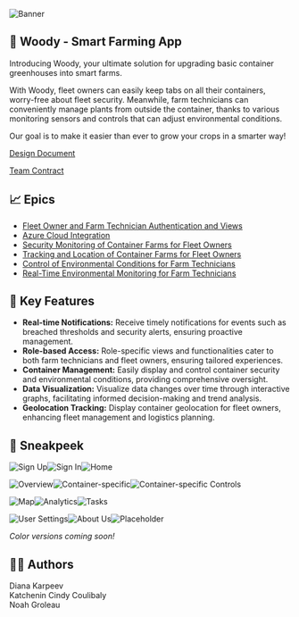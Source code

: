 ![Banner](https://i.imgur.com/9xQotbv.png)
## 🌱 Woody - Smart Farming App
Introducing Woody, your ultimate solution for upgrading basic container greenhouses into smart farms.

With Woody, fleet owners can easily keep tabs on all their containers, worry-free about fleet security. Meanwhile, farm technicians can conveniently manage plants from outside the container, thanks to various monitoring sensors and controls that can adjust environmental conditions. 

Our goal is to make it easier than ever to grow your crops in a smarter way!

[Design Document](https://docs.google.com/document/d/1MMz9QzN8PgNpPY9unR-ARdnCKaAS4ccCn0LuVVTUnHU/edit?usp=sharing)

[Team Contract](https://docs.google.com/document/d/1IBiwbEVRstDoR5DC-ZAtVx-RRKVjXoynYvoooI--fi4/edit?usp=sharing)

## 📈 Epics
- [Fleet Owner and Farm Technician Authentication and Views](https://github.com/JAC-Final-Project-W24-6A6-6P3/final-project-woody/issues/49)
- [Azure Cloud Integration](https://github.com/JAC-Final-Project-W24-6A6-6P3/final-project-woody/issues/28)
- [Security Monitoring of Container Farms for Fleet Owners](https://github.com/JAC-Final-Project-W24-6A6-6P3/final-project-woody/issues/7)
- [Tracking and Location of Container Farms for Fleet Owners](https://github.com/JAC-Final-Project-W24-6A6-6P3/final-project-woody/issues/6)
- [Control of Environmental Conditions for Farm Technicians](https://github.com/JAC-Final-Project-W24-6A6-6P3/final-project-woody/issues/5)
- [Real-Time Environmental Monitoring for Farm Technicians](https://github.com/JAC-Final-Project-W24-6A6-6P3/final-project-woody/issues/3)

## 🔑 Key Features

- **Real-time Notifications:** Receive timely notifications for events such as breached thresholds and security alerts, ensuring proactive management.
- **Role-based Access:** Role-specific views and functionalities cater to both farm technicians and fleet owners, ensuring tailored experiences.
- **Container Management:** Easily display and control container security and environmental conditions, providing comprehensive oversight.
- **Data Visualization:** Visualize data changes over time through interactive graphs, facilitating informed decision-making and trend analysis.
- **Geolocation Tracking:** Display container geolocation for fleet owners, enhancing fleet management and logistics planning.

## 👀 Sneakpeek
![Sign Up](https://i.imgur.com/Wrc5sz5.png)![Sign In](https://i.imgur.com/h3DFLd1.png)![Home](https://i.imgur.com/MwZhD1I.png)

![Overview](https://i.imgur.com/qhQORXR.png)![Container-specific](https://i.imgur.com/Z1SObrf.png)![Container-specific Controls](https://i.imgur.com/CuVgVC6.png)

![Map](https://i.imgur.com/XsjH901.png)![Analytics](https://i.imgur.com/ARcJx6W.png)![Tasks](https://i.imgur.com/m1L4WGQ.png) 

![User Settings](https://i.imgur.com/xenAG0R.png)![About Us](https://i.imgur.com/p2l9vZ5.png)![Placeholder](https://i.imgur.com/BTBeYI2.png)

*Color versions coming soon!*

## 🐱‍💻 Authors
Diana Karpeev <br>
Katchenin Cindy Coulibaly <br>
Noah Groleau
